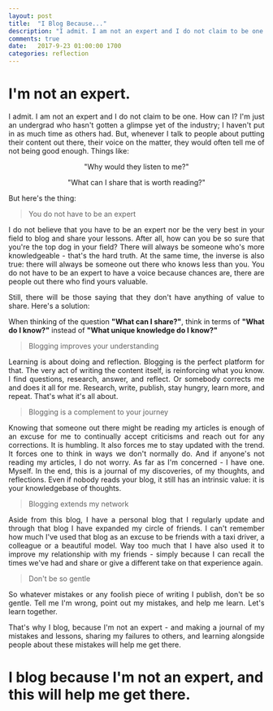 ```yaml
---
layout: post
title:  "I Blog Because..."
description: "I admit. I am not an expert and I do not claim to be one. How can I? I'm just an undergrad who hasn't gotten a glimpse yet of the industry; I haven't put in as much time as others had. But whenever I talk to people about putting their content out there, their voice on the matter, they would often tell me of not being good enough."
comments: true
date:   2017-9-23 01:00:00 1700
categories: reflection
---
```

 
<h1>I'm not an expert.</h1>
 
<p align="justify">I admit. I am not an expert and I do not claim to be one. How can I? I'm just an undergrad who hasn't gotten a glimpse yet of the industry; I haven't put in as much time as others had. But, whenever I talk to people about putting their content out there, their voice on the matter, they would often tell me of not being good enough. Things like:</p>
 
 <center>
 
 <p>"Why would they listen to me?"</p>
 
 <p>"What can I share that is worth reading?"</p>
 
 </center>
 
 <p>But here's the thing:</p>
 
 > You do not have to be an expert
 
 <p align="justify">I do not believe that you have to be an expert nor be the very best in your field to blog and share your lessons. After all, how can you be so sure that you're the top dog in your field? There will always be someone who's more knowledgeable - that's the hard truth. At the same time, the inverse is also true: there will always be someone out there who knows less than you. You do not have to be an expert to have a voice because chances are, there are people out there who find yours valuable. </p>
 
 <p align="justify">Still, there will be those saying that they don't have anything of value to share. Here's a solution:</p>
 
 <p align="justify">When thinking of the question <strong>"What can I share?"</strong>, think in terms of <strong>"What do I know?"</strong> instead of <strong>"What unique knowledge do I know?"</strong></p>
 
 > Blogging improves your understanding
 
 <p align="justify">Learning is about doing and reflection. Blogging is the perfect platform for that. The very act of writing the content itself, is reinforcing what you know. I find questions, research, answer, and reflect. Or somebody corrects me and does it all for me. Research, write, publish, stay hungry, learn more, and repeat. That's what it's all about.</p>
 
 > Blogging is a complement to your journey
 
 <p align="justify">Knowing that someone out there might be reading my articles is enough of an excuse for me to continually accept criticisms and reach out for any corrections. It is humbling. It also forces me to stay updated with the trend. It forces one to think in ways we don't normally do. And if anyone's not reading my articles, I do not worry. As far as I'm concerned - I have one. Myself. In the end, this is a journal of my discoveries, of my thoughts, and reflections. Even if nobody reads your blog, it still has an intrinsic value: it is your knowledgebase of thoughts.</p>
 
 > Blogging extends my network
 
 <p align="justify">Aside from this blog, I have a personal blog that I regularly update and through that blog I have expanded my circle of friends. I can't remember how much I've used that blog as an excuse to be friends with a taxi driver, a colleague or a beautiful model. Way too much that I have also used it to improve my relationship with my friends - simply because I can recall the times we've had and share or give a different take on that experience again.</p>
 
 > Don't be so gentle
 
 <p align="justify">So whatever mistakes or any foolish piece of writing I publish, don't be so gentle. Tell me I'm wrong, point out my mistakes, and help me learn. Let's learn together.</p>
 
 <p align="justify">That's why I blog, because I'm not an expert - and making a journal of my mistakes and lessons, sharing my failures to others, and learning alongside people about these mistakes will help me get there. </p>
 
 <h1>I blog because I'm not an expert, and this will help me get there.</h1>
